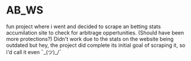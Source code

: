 # AB_WS
fun project where i went and decided to scrape an betting stats accumilation site to check for arbitrage oppertunities. (Should have been more protections?)
Didn't work due to the stats on the website being outdated but hey, the project did complete its initial goal of scraping it, so i'd call it even ¯\_(ツ)_/¯
